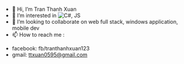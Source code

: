 - 👋 Hi, I’m Tran Thanh Xuan
- 👀 I’m interested in ![C#](https://www.google.com/url?sa=i&url=https%3A%2F%2Fworldvectorlogo.com%2Flogo%2Fc--4&psig=AOvVaw12DxEnSzki0lO5RBsrJQ0c&ust=1639491120712000&source=images&cd=vfe&ved=0CAsQjRxqFwoTCPCqkcT64PQCFQAAAAAdAAAAABAD), JS 
- 💞️ I’m looking to collaborate on web full stack, windows application, mobile dev
- 📫 How to reach me :
+ facebook: fb/tranthanhxuan123
+ gmail: ttxuan0595@gmail.com

<!---
Avocado0595/Avocado0595 is a ✨ special ✨ repository because its `README.md` (this file) appears on your GitHub profile.
You can click the Preview link to take a look at your changes.
--->
